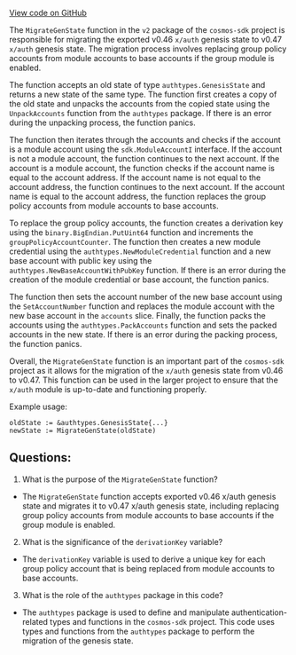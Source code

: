 [View code on GitHub](https://github.com/cosmos/cosmos-sdk/blob/main/x/group/migrations/v2/gen_state.go)

The `MigrateGenState` function in the `v2` package of the `cosmos-sdk` project is responsible for migrating the exported v0.46 `x/auth` genesis state to v0.47 `x/auth` genesis state. The migration process involves replacing group policy accounts from module accounts to base accounts if the group module is enabled. 

The function accepts an old state of type `authtypes.GenesisState` and returns a new state of the same type. The function first creates a copy of the old state and unpacks the accounts from the copied state using the `UnpackAccounts` function from the `authtypes` package. If there is an error during the unpacking process, the function panics.

The function then iterates through the accounts and checks if the account is a module account using the `sdk.ModuleAccountI` interface. If the account is not a module account, the function continues to the next account. If the account is a module account, the function checks if the account name is equal to the account address. If the account name is not equal to the account address, the function continues to the next account. If the account name is equal to the account address, the function replaces the group policy accounts from module accounts to base accounts.

To replace the group policy accounts, the function creates a derivation key using the `binary.BigEndian.PutUint64` function and increments the `groupPolicyAccountCounter`. The function then creates a new module credential using the `authtypes.NewModuleCredential` function and a new base account with public key using the `authtypes.NewBaseAccountWithPubKey` function. If there is an error during the creation of the module credential or base account, the function panics.

The function then sets the account number of the new base account using the `SetAccountNumber` function and replaces the module account with the new base account in the `accounts` slice. Finally, the function packs the accounts using the `authtypes.PackAccounts` function and sets the packed accounts in the new state. If there is an error during the packing process, the function panics.

Overall, the `MigrateGenState` function is an important part of the `cosmos-sdk` project as it allows for the migration of the `x/auth` genesis state from v0.46 to v0.47. This function can be used in the larger project to ensure that the `x/auth` module is up-to-date and functioning properly. 

Example usage:

```
oldState := &authtypes.GenesisState{...}
newState := MigrateGenState(oldState)
```
## Questions: 
 1. What is the purpose of the `MigrateGenState` function?
- The `MigrateGenState` function accepts exported v0.46 x/auth genesis state and migrates it to v0.47 x/auth genesis state, including replacing group policy accounts from module accounts to base accounts if the group module is enabled.

2. What is the significance of the `derivationKey` variable?
- The `derivationKey` variable is used to derive a unique key for each group policy account that is being replaced from module accounts to base accounts.

3. What is the role of the `authtypes` package in this code?
- The `authtypes` package is used to define and manipulate authentication-related types and functions in the `cosmos-sdk` project. This code uses types and functions from the `authtypes` package to perform the migration of the genesis state.